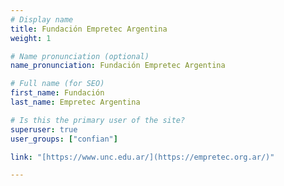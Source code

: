 ```yaml
---
# Display name
title: Fundación Empretec Argentina
weight: 1

# Name pronunciation (optional)
name_pronunciation: Fundación Empretec Argentina

# Full name (for SEO)
first_name: Fundación   
last_name: Empretec Argentina

# Is this the primary user of the site?
superuser: true
user_groups: ["confian"]

link: "[https://www.unc.edu.ar/](https://empretec.org.ar/)"

---
```

